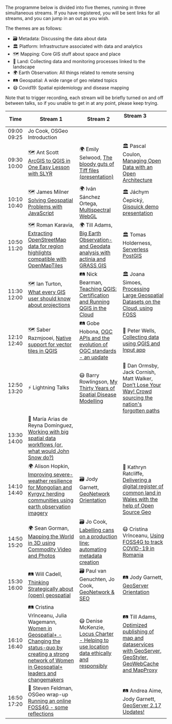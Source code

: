 The programme below is divided into five themes, running in three simultaneous streams. If you have registered, you will be sent links for all streams, and you can jump in an out as you wish.

The themes are as follows:

* 🗃️ Metadata: Discussing the data about data
* 🏛️ Platform: Infrastructure associated with data and analytics
* 🗺️ Mapping: Core GIS stuff about space and place
* 🚜 Land: Collecting data and monitoring processes linked to the landscape
* 🌍 Earth Observation: All things related to remote sensing
* 🛤️ Geospatial: A wide range of geo related topics
* 😷 Covid19: Spatial epidemiology and disease mapping 

Note that to trigger recording, each stream will be briefly turned on and off between talks, so if you unable to get in at any point, please keep trying.

| Time  | Stream 1  | Stream 2  | Stream 3 &nbsp;  &nbsp; &nbsp; &nbsp; &nbsp; &nbsp; &nbsp; &nbsp; &nbsp; &nbsp; &nbsp; &nbsp; &nbsp; &nbsp; &nbsp; &nbsp; &nbsp;|
| ------------- |----------| -------------| -------------|
| 09:00	09:25 | Jo Cook, OSGeo Introduction || |
| 09:30	10:00 |🗺️ Ant Scott [ArcGIS to QGIS in One Easy Lesson with SLYR](https://uk.osgeo.org/foss4gukonline2020/programme.html#arcgis-to-qgis-in-one-easy-lesson-demo) |🌍 Emily Selwood, [The bloody guts of Tiff files (presentation)](https://uk.osgeo.org/foss4gukonline2020/programme.html#the-bloody-guts-of-tiff-files-presentation)|🏛️ Pascal Coulon, [Managing Open Data with an Open Architecture](https://uk.osgeo.org/foss4gukonline2020/programme.html#managing-open-data-with-an-open-architecture-demo)|
| 10:10	10:40 |🗺️ James Milner	[Solving Geospatial Problems with JavaScript](https://uk.osgeo.org/foss4gukonline2020/programme.html#solving-geospatial-problems-with-javascript-presentation)|🌍 Iván Sánchez Ortega, [Multispectral WebGL](https://uk.osgeo.org/foss4gukonline2020/programme.html#multispectral-webgl-demo)|🏛️ Jáchym Čepický, [Gisquick demo presentation](https://uk.osgeo.org/foss4gukonline2020/programme.html#gisquick-demo-presentation-demo)|
| 10:50	11:20 |🗺️ Roman Karavia, [Extracting OpenStreetMap data for region highlights compatible with OpenMapTiles](https://uk.osgeo.org/foss4gukonline2020/programme.html#extracting-openstreetmap-data-for-region-highlights-compatible-with-openmaptiles-presentation)|🌍 Till Adams, [Big Earth Observation- and Geodata analysis with actinia and GRASS GIS](https://uk.osgeo.org/foss4gukonline2020/programme.html#big-earth-observation--and-geodata-analysis-with-actinia-and-grass-gis-presentation)|🏛️ Tomas Holderness, [Serverless PostGIS](https://uk.osgeo.org/foss4gukonline2020/programme.html#serverless-postgis-demo)| 
| 11:30	12:00 |🗺️ Ian Turton, [What every GIS user should know about projections](https://uk.osgeo.org/foss4gukonline2020/programme.html#what-every-gis-user-should-know-about-projections-presentation)|🛤️ Nick Bearman, [Teaching QGIS: Certification and Running QGIS in the Cloud](https://uk.osgeo.org/foss4gukonline2020/programme.html#teaching-qgis-certification-and-running-qgis-in-the-cloud-presentation)|🏛️ Joana Simoes, [Processing Large Geospatial Datasets on the Cloud, using FOSS](https://uk.osgeo.org/foss4gukonline2020/programme.html#processing-large-geospatial-datasets-on-the-cloud-using-foss-presentation)|
| 12:10	12:40 |🗺️ Saber Razmjooei, [Native support for vector tiles in QGIS ](https://uk.osgeo.org/foss4gukonline2020/programme.html#native-support-for-vector-tiles-in-qgis-presentation)|🛤️ Gobe Hobona, [OGC APIs and the evolution of OGC standards - an update](https://uk.osgeo.org/foss4gukonline2020/programme.html#ogc-apis-and-the-evolution-of-ogc-standards---an-update-presentation)|🚜 Peter Wells, [Collecting data using QGIS and Input app](https://uk.osgeo.org/foss4gukonline2020/programme.html#collecting-data-using-qgis-and-input-app-demo)|
| 12:50	13:20 |⚡ Lightning	Talks |😷 Barry Rowlingson, [My Thirty Years of Spatial Disease Modelling](https://uk.osgeo.org/foss4gukonline2020/programme.html#my-thirty-years-of-spatial-disease-modelling-presentation)|🚜 Dan Ormsby, Jack Cornish, Matt Walker, [Don’t Lose Your Way! Crowd sourcing the nation's forgotten paths](https://uk.osgeo.org/foss4gukonline2020/programme.html#dont-lose-your-way--crowd-sourcing-the-nations-forgotten-paths-presentation)|
| 13:30	14:00 |🔑 María Arias de Reyna Domínguez, [Working with big spatial data workflows (or, what would John Snow do?)](https://uk.osgeo.org/foss4gukonline2020/programme.html#working-with-big-spatial-data-workflows-or-what-would-john-snow-do-keynote)| |||
| 14:10	14:40 |🌍 Alison Hopkin, [Improving severe-weather resilience for Mongolian and Kyrgyz herding communities using earth observation imagery](https://uk.osgeo.org/foss4gukonline2020/programme.html#improving-severe-weather-resilience-for-mongolian-and-kyrgyz-herding-communities-using-earth-observation-imagery-presentation)|🗃️ Jody Garnett, [GeoNetwork Orientation](https://uk.osgeo.org/foss4gukonline2020/programme.html#geonetwork-orientation-presentation)|🚜 Kathryn Ratcliffe, [Delivering a digital register of common land in Wales with the help of Open Source Geo](https://uk.osgeo.org/foss4gukonline2020/programme.html#delivering-a-digital-register-of-common-land-in-wales-with-the-help-of-open-source-geo-demo)|
| 14:50	15:20 |🌍 Sean Gorman, [Mapping the World in 3D using Commodity Video and Photos](https://uk.osgeo.org/foss4gukonline2020/programme.html#mapping-the-world-in-3d-using-commodity-video-and-photos-presentation)| 🗃️ Jo Cook, [Labelling cans on a production line: automating metadata creation](https://uk.osgeo.org/foss4gukonline2020/programme.html#labelling-cans-on-a-production-line-automating-metadata-creation-demo)|😷 Cristina Vrînceanu, [Using FOSS4G to track COVID-19 in Romania](https://uk.osgeo.org/foss4gukonline2020/programme.html#using-foss4g-to-track-covid-19-in-romania-demo)| 
| 15:30	16:00 |🛤️ Will Cadell, [Thinking Strategically about (open) geospatial](https://uk.osgeo.org/foss4gukonline2020/programme.html#thinking-strategically-about-open-geospatial-presentation)|🗃️ Paul van Genuchten, Jo Cook, [GeoNetwork & SEO](https://uk.osgeo.org/foss4gukonline2020/programme.html#geonetwork--seo-presentation)|🛤️ Jody Garnett, [GeoServer Orientation](https://uk.osgeo.org/foss4gukonline2020/programme.html#geoserver-orientation-presentation)|
| 16:10	16:40 |🛤️ Cristina Vrînceanu, Julia Wagemann, [Women in Geospatial+ - Changing the status-quo by creating a strong network of Women in Geospatial+ leaders and changemakers](https://uk.osgeo.org/foss4gukonline2020/programme.html#women-in-geospatial---changing-the-status-quo-by-creating-a-strong-network-of-women-in-geospatial-leaders-and-changemakers-presentation)|😷 Denise McKenzie, [Locus Charter - Helping to use location data ethically and responsibly](https://uk.osgeo.org/foss4gukonline2020/programme.html#locus-charter---helping-to-use-location-data-ethically-and-responsibly-presentation)|🛤️ Till Adams, [Optimized publishing of map and dataservices with GeoServer, GeoStyler, GeoWebCache and MapProxy](https://uk.osgeo.org/foss4gukonline2020/programme.html#optimized-publishing-of-map-and-dataservices-with-geoserver-geostyler-geowebcache-and-mapproxy-presentation)|
| 16:50	17:20 |🔑 Steven Feldman, OSGeo wrap-up [Running an online FOSS4G - some reflections](https://uk.osgeo.org/foss4gukonline2020/programme.html#running-an-online-foss4g---some-reflections-keynote)| |🛤️ Andrea Aime, Jody Garnett, [GeoServer 2.17 Updates!](https://uk.osgeo.org/foss4gukonline2020/programme.html#geoserver-217-updatespresentation)|
